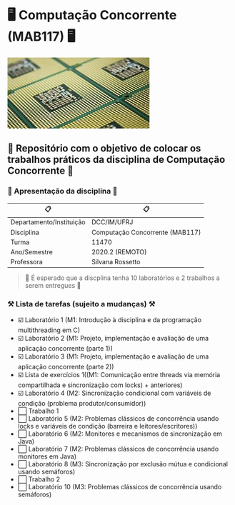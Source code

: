 # :desktop_computer: Computação Concorrente (MAB117) :desktop_computer:

![Processador com vários núcleos](/images/mcp.jpg)

## :dart: Repositório com o objetivo de colocar os trabalhos práticos da disciplina de Computação Concorrente :dart:

###  :paperclip: Apresentação da disciplina :paperclip:

:clipboard: | :clipboard:
------------ | -------------
Departamento/Instituição | DCC/IM/UFRJ
Disciplina| Computação Concorrente (MAB117)
Turma | 11470
Ano/Semestre | 2020.2 (REMOTO)
Professora | Silvana Rossetto

> :calendar: É esperado que a discplina tenha 10 laboratórios e 2 trabalhos a serem entregues :calendar:

### :hammer_and_pick: Lista de tarefas (sujeito a mudanças) :hammer_and_pick:

- :ballot_box_with_check: Laboratório 1 (M1: Introdução à disciplina e da programação multithreading em C)
- :ballot_box_with_check: Laboratório 2 (M1: Projeto, implementação e avaliação de uma aplicação concorrente (parte 1))
- :ballot_box_with_check: Laboratório 3 (M1: Projeto, implementação e avaliação de uma aplicação concorrente (parte 2))
- :ballot_box_with_check: Lista de exercícios 1((M1: Comunicação entre threads via memória compartilhada e sincronização com locks) + anteriores)
- :ballot_box_with_check: Laboratório 4 (M2: Sincronização condicional com variáveis de condição (problema produtor/consumidor))
- :white_large_square: Trabalho 1
- :white_large_square: Laboratório 5 (M2: Problemas clássicos de concorrência usando locks e variáveis de condição (barreira e leitores/escritores))
- :white_large_square: Laboratório 6 (M2: Monitores e mecanismos de sincronização em Java)
- :white_large_square: Laboratório 7 (M2: Problemas clássicos de concorrência usando monitores em Java)
- :white_large_square: Laboratório 8 (M3: Sincronização por exclusão mútua e condicional usando semáforos)
- :white_large_square: Trabalho 2 
- :white_large_square: Laboratório 10 (M3: Problemas clássicos de concorrência usando semáforos)

